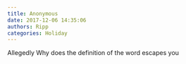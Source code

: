 ```yaml
---
title: Anonymous
date: 2017-12-06 14:35:06
authors: Ripp
categories: Holiday
---
```


 Allegedly 
Why does the definition of the word escapes you